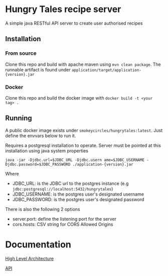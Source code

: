 # Hungry Tales recipe server

A simple java RESTful API server to create user authorised recipes

## Installation


### From source

Clone this repo and build with apache maven using `mvn clean package`. The runnable artifact is found under
`application/target/application-{version}.jar`

### Docker

Clone this repo and build the docker image with `docker build -t <your tag> .`

## Running

A public docker image exists under `smokeycircles/hungrytales:latest`. Just define the envvars below to run it.

Requires a postgresql installation to operate. Server must be pointed at this installation using java system properties

`java -jar -Djdbc.url=$JDBC_URL -Djdbc.usern ame=$JDBC_USERNAME -Djdbc.password=$JDBC_PASSWORD ./application-{version}.jar`

Where

- JDBC_URL: is the JDBC url to the postgres instance (e.g `jdbc:postgresql://localhost:5432/hungrytales`)
- JDBC_USERNAME: is the postgres user's designated username
- JDBC_PASSWORD: is the postgres user's designated password

There is also the following 2 options 

- server.port: define the listening port for the server
- cors.hosts: CSV string for CORS Allowed Origins

# Documentation

[High Level Architecture](documentation/Architecture.md)

[API](documentation/api/API%20Documentation.md)

